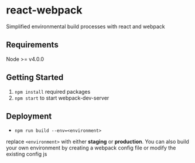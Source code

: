# react-webpack
Simplified environmental build processes with react and webpack

## Requirements
Node >= v4.0.0

## Getting Started
1. `npm install` required packages
2. `npm start` to start webpack-dev-server

## Deployment
- `npm run build --env=<environment>`

replace `<environment>` with either <b>staging</b> or <b>production</b>.
You can also build your own environment by creating a webpack config file or modify the existing config js
